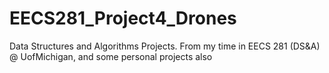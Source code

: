 # EECS281_Project4_Drones
Data Structures and Algorithms Projects. From my time in EECS 281 (DS&amp;A) @ UofMichigan, and some personal projects also
